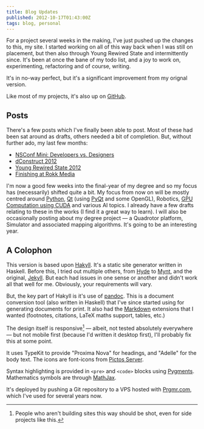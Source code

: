 ```yaml
---
title: Blog Updates
published: 2012-10-17T01:43:00Z
tags: blog, personal
---
```


For a project several weeks in the making, I've just pushed up the changes to
this, my site. I started working on all of this way back when I was still on
placement, but then also through Young Rewired State and intermittently
since. It's been at once the bane of my todo list, and a joy to work on,
experimenting, refactoring and of course, writing.

It's in no-way perfect, but it's a significant improvement from my orignal
version.

Like most of my projects, it's also up on
[GitHub](https://github.com/nickcharlton/nickcharlton.net).

## Posts

There's a few posts which I've finally been able to post. Most of these had
been sat around as drafts, others needed a bit of completion. But, without
further ado, my last few months:

* [NSConf Mini: Developers vs. Designers](/posts/nsconf-mini.html)
* [dConstruct 2012](/posts/dconstruct-2012.html)
* [Young Rewired State 2012](/posts/young-rewired-state-2012.html)
* [Finishing at Rokk Media](/posts/finishing-at-rokk-media.html)

I'm now a good few weeks into the final-year of my degree and so my focus has
(necessarily) shifted quite a bit. My focus from now on will be mostly centred
around [Python](http://python.org/), [Qt](http://qt.digia.com) 
(using [PyQt](http://www.riverbankcomputing.co.uk/software/pyqt/intro) and 
some OpenGL), Robotics, 
[GPU Computation using CUDA](http://www.nvidia.com/object/cuda_home_new.html) and
various AI topics. I already have a few drafts relating to these in the works
(I find it a great way to learn). I will also be occasionally posting about my
degree project &mdash; a Quadrotor platform, Simulator and associated mapping
algorithms. It's going to be an interesting year.

## A Colophon

This version is based upon [Hakyll](http://jaspervdj.be/hakyll/index.html). 
It's a static site generator written in Haskell. Before this, I tried out multiple 
others, from [Hyde](http://hyde.github.com/) to
[Mynt](http://mynt.mirroredwhite.com/), and the original, 
[Jekyll](https://github.com/mojombo/jekyll). But each had issues in one sense or 
another and didn't work all that well for me. Obviously, your requirements will 
vary.

But, the key part of Hakyll is it's use of
[pandoc](http://johnmacfarlane.net/pandoc/). This is a document
conversion tool (also written in Haskell) that I've since started using for
generating documents for print. It also had the
[Markdown](http://daringfireball.net/projects/markdown/) extensions that
I wanted (footnotes, citations, LaTeX maths support, tables, etc.)

The design itself is responsive[^responsive] &mdash; albeit, not tested absolutely
everywhere &mdash; but not mobile first (because I'd written it desktop first),
I'll probably fix this at some point.

It uses TypeKit to provide "Proxima Nova" for headings, and "Adelle" for the
body text. The icons are font-icons from [Pictos Server](http://pictos.cc/server).

Syntax highlighting is provided in `<pre>` and `<code>` blocks using
[Pygments](http://pygments.org/).
Mathematics symbols are through [MathJax](http://www.mathjax.org/).

It's deployed by pushing a Git repository to a VPS hosted with
[Prgmr.com](http://prgmr.com/), which I've used for several years now.

[^responsive]: People who aren't building sites this way should be shot, even
for side projects like this.

